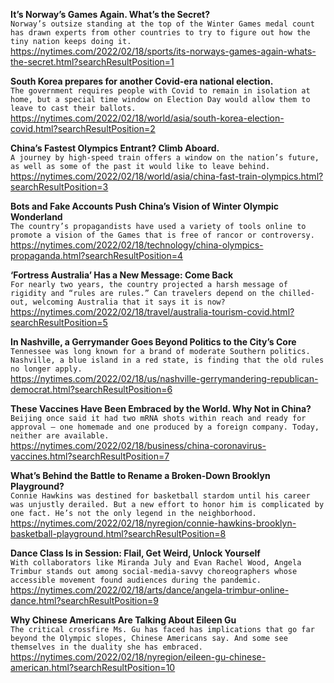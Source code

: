 **It’s Norway’s Games Again. What’s the Secret?**\
`Norway’s outsize standing at the top of the Winter Games medal count has drawn experts from other countries to try to figure out how the tiny nation keeps doing it.`\
https://nytimes.com/2022/02/18/sports/its-norways-games-again-whats-the-secret.html?searchResultPosition=1

**South Korea prepares for another Covid-era national election.**\
`The government requires people with Covid to remain in isolation at home, but a special time window on Election Day would allow them to leave to cast their ballots.`\
https://nytimes.com/2022/02/18/world/asia/south-korea-election-covid.html?searchResultPosition=2

**China’s Fastest Olympics Entrant? Climb Aboard.**\
`A journey by high-speed train offers a window on the nation’s future, as well as some of the past it would like to leave behind.`\
https://nytimes.com/2022/02/18/world/asia/china-fast-train-olympics.html?searchResultPosition=3

**Bots and Fake Accounts Push China’s Vision of Winter Olympic Wonderland**\
`The country’s propagandists have used a variety of tools online to promote a vision of the Games that is free of rancor or controversy.`\
https://nytimes.com/2022/02/18/technology/china-olympics-propaganda.html?searchResultPosition=4

**‘Fortress Australia’ Has a New Message: Come Back**\
`For nearly two years, the country projected a harsh message of rigidity and “rules are rules.” Can travelers depend on the chilled-out, welcoming Australia that it says it is now?`\
https://nytimes.com/2022/02/18/travel/australia-tourism-covid.html?searchResultPosition=5

**In Nashville, a Gerrymander Goes Beyond Politics to the City’s Core**\
`Tennessee was long known for a brand of moderate Southern politics. Nashville, a blue island in a red state, is finding that the old rules no longer apply.`\
https://nytimes.com/2022/02/18/us/nashville-gerrymandering-republican-democrat.html?searchResultPosition=6

**These Vaccines Have Been Embraced by the World. Why Not in China?**\
`Beijing once said it had two mRNA shots within reach and ready for approval — one homemade and one produced by a foreign company. Today, neither are available.`\
https://nytimes.com/2022/02/18/business/china-coronavirus-vaccines.html?searchResultPosition=7

**What’s Behind the Battle to Rename a Broken-Down Brooklyn Playground?**\
`Connie Hawkins was destined for basketball stardom until his career was unjustly derailed. But a new effort to honor him is complicated by one fact. He’s not the only legend in the neighborhood.`\
https://nytimes.com/2022/02/18/nyregion/connie-hawkins-brooklyn-basketball-playground.html?searchResultPosition=8

**Dance Class Is in Session: Flail, Get Weird, Unlock Yourself**\
`With collaborators like Miranda July and Evan Rachel Wood, Angela Trimbur stands out among social-media-savvy choreographers whose accessible movement found audiences during the pandemic.`\
https://nytimes.com/2022/02/18/arts/dance/angela-trimbur-online-dance.html?searchResultPosition=9

**Why Chinese Americans Are Talking About Eileen Gu**\
`The critical crossfire Ms. Gu has faced has implications that go far beyond the Olympic slopes, Chinese Americans say. And some see themselves in the duality she has embraced.`\
https://nytimes.com/2022/02/18/nyregion/eileen-gu-chinese-american.html?searchResultPosition=10

